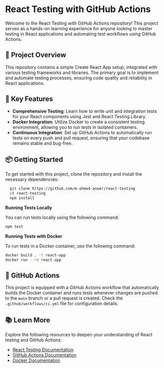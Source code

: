 
# React Testing with GitHub Actions

Welcome to the React Testing with GitHub Actions repository! This project serves as a hands-on learning experience for anyone looking to master testing in React applications and automating test workflows using GitHub Actions.


## 🚀 Project Overview

This repository contains a simple Create React App setup, integrated with various testing frameworks and libraries. The primary goal is to implement and automate testing processes, ensuring code quality and reliability in React applications.
## 🧪 Key Features

- **Comprehensive Testing**: Learn how to write unit and integration tests for your React components using Jest and React Testing Library.
- **Docker Integration**: Utilize Docker to create a consistent testing environment, allowing you to run tests in isolated containers.
- **Continuous Integration**: Set up GitHub Actions to automatically run tests on every push and pull request, ensuring that your codebase remains stable and bug-free.


## 📦 Getting Started

To get started with this project, clone the repository and install the necessary dependencies:

```bash
  git clone https://github.com/m-ahmed-anwer/react-testing
  cd react-testing
  npm install
```

**Running Tests Locally**

You can run tests locally using the following command:
```bash
npm test
```

**Running Tests with Docker**

To run tests in a Docker container, use the following command:
```bash
docker build . -t react-app
docker run --rm react-app
```
## 🔗 GitHub Actions

This project is equipped with a GitHub Actions workflow that automatically builds the Docker container and runs tests whenever changes are pushed to the `main` branch or a pull request is created. Check the `.github/workflows/ci.yml` file for configuration details.


## 📚 Learn More

Explore the following resources to deepen your understanding of React testing and GitHub Actions:

- [React Testing Documentation](https://testing-library.com/docs/react-testing-library/intro/)
- [GitHub Actions Documentation](https://docs.github.com/en/actions)
- [Docker Documentation](https://docs.docker.com/)
